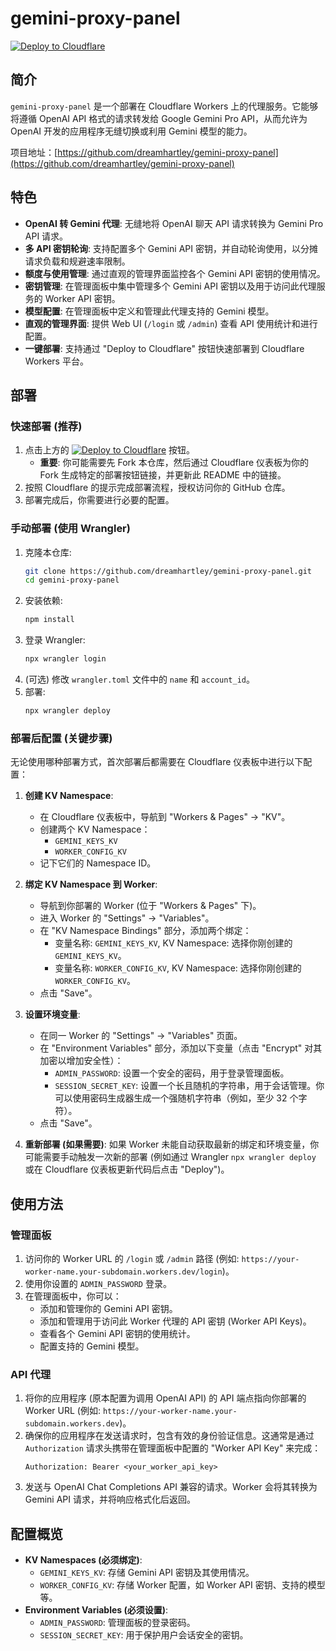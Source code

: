 # gemini-proxy-panel

[![Deploy to Cloudflare](https://deploy.workers.cloudflare.com/button)](https://deploy.workers.cloudflare.com/?url=https://github.com/dreamhartley/gemini-proxy-panel)
<!-- 请注意：你需要将上面的 deploy.workers.cloudflare.com 链接替换为通过 Cloudflare 为你的仓库生成的特定部署链接 -->

## 简介

`gemini-proxy-panel` 是一个部署在 Cloudflare Workers 上的代理服务。它能够将遵循 OpenAI API 格式的请求转发给 Google Gemini Pro API，从而允许为 OpenAI 开发的应用程序无缝切换或利用 Gemini 模型的能力。

项目地址：[https://github.com/dreamhartley/gemini-proxy-panel](https://github.com/dreamhartley/gemini-proxy-panel)

## 特色

*   **OpenAI 转 Gemini 代理**: 无缝地将 OpenAI 聊天 API 请求转换为 Gemini Pro API 请求。
*   **多 API 密钥轮询**: 支持配置多个 Gemini API 密钥，并自动轮询使用，以分摊请求负载和规避速率限制。
*   **额度与使用管理**: 通过直观的管理界面监控各个 Gemini API 密钥的使用情况。
*   **密钥管理**: 在管理面板中集中管理多个 Gemini API 密钥以及用于访问此代理服务的 Worker API 密钥。
*   **模型配置**: 在管理面板中定义和管理此代理支持的 Gemini 模型。
*   **直观的管理界面**: 提供 Web UI (`/login` 或 `/admin`) 查看 API 使用统计和进行配置。
*   **一键部署**: 支持通过 "Deploy to Cloudflare" 按钮快速部署到 Cloudflare Workers 平台。

## 部署

### 快速部署 (推荐)

1.  点击上方的 [![Deploy to Cloudflare](https://deploy.workers.cloudflare.com/button)](https://deploy.workers.cloudflare.com/?url=https://github.com/dreamhartley/gemini-proxy-panel) 按钮。
    *   **重要**: 你可能需要先 Fork 本仓库，然后通过 Cloudflare 仪表板为你的 Fork 生成特定的部署按钮链接，并更新此 README 中的链接。
2.  按照 Cloudflare 的提示完成部署流程，授权访问你的 GitHub 仓库。
3.  部署完成后，你需要进行必要的配置。

### 手动部署 (使用 Wrangler)

1.  克隆本仓库:
    ```bash
    git clone https://github.com/dreamhartley/gemini-proxy-panel.git
    cd gemini-proxy-panel
    ```
2.  安装依赖:
    ```bash
    npm install
    ```
3.  登录 Wrangler:
    ```bash
    npx wrangler login
    ```
4.  (可选) 修改 `wrangler.toml` 文件中的 `name` 和 `account_id`。
5.  部署:
    ```bash
    npx wrangler deploy
    ```

### 部署后配置 (关键步骤)

无论使用哪种部署方式，首次部署后都需要在 Cloudflare 仪表板中进行以下配置：

1.  **创建 KV Namespace**:
    *   在 Cloudflare 仪表板中，导航到 "Workers & Pages" -> "KV"。
    *   创建两个 KV Namespace：
        *   `GEMINI_KEYS_KV`
        *   `WORKER_CONFIG_KV`
    *   记下它们的 Namespace ID。

2.  **绑定 KV Namespace 到 Worker**:
    *   导航到你部署的 Worker (位于 "Workers & Pages" 下)。
    *   进入 Worker 的 "Settings" -> "Variables"。
    *   在 "KV Namespace Bindings" 部分，添加两个绑定：
        *   变量名称: `GEMINI_KEYS_KV`, KV Namespace: 选择你刚创建的 `GEMINI_KEYS_KV`。
        *   变量名称: `WORKER_CONFIG_KV`, KV Namespace: 选择你刚创建的 `WORKER_CONFIG_KV`。
    *   点击 "Save"。

3.  **设置环境变量**:
    *   在同一 Worker 的 "Settings" -> "Variables" 页面。
    *   在 "Environment Variables" 部分，添加以下变量（点击 "Encrypt" 对其加密以增加安全性）：
        *   `ADMIN_PASSWORD`: 设置一个安全的密码，用于登录管理面板。
        *   `SESSION_SECRET_KEY`: 设置一个长且随机的字符串，用于会话管理。你可以使用密码生成器生成一个强随机字符串（例如，至少 32 个字符）。
    *   点击 "Save"。

4.  **重新部署 (如果需要)**: 如果 Worker 未能自动获取最新的绑定和环境变量，你可能需要手动触发一次新的部署 (例如通过 Wrangler `npx wrangler deploy` 或在 Cloudflare 仪表板更新代码后点击 "Deploy")。

## 使用方法

### 管理面板

1.  访问你的 Worker URL 的 `/login` 或 `/admin` 路径 (例如: `https://your-worker-name.your-subdomain.workers.dev/login`)。
2.  使用你设置的 `ADMIN_PASSWORD` 登录。
3.  在管理面板中，你可以：
    *   添加和管理你的 Gemini API 密钥。
    *   添加和管理用于访问此 Worker 代理的 API 密钥 (Worker API Keys)。
    *   查看各个 Gemini API 密钥的使用统计。
    *   配置支持的 Gemini 模型。

### API 代理

1.  将你的应用程序 (原本配置为调用 OpenAI API) 的 API 端点指向你部署的 Worker URL (例如: `https://your-worker-name.your-subdomain.workers.dev`)。
2.  确保你的应用程序在发送请求时，包含有效的身份验证信息。这通常是通过 `Authorization` 请求头携带在管理面板中配置的 "Worker API Key" 来完成：
    ```
    Authorization: Bearer <your_worker_api_key>
    ```
3.  发送与 OpenAI Chat Completions API 兼容的请求。Worker 会将其转换为 Gemini API 请求，并将响应格式化后返回。

## 配置概览

*   **KV Namespaces (必须绑定)**:
    *   `GEMINI_KEYS_KV`: 存储 Gemini API 密钥及其使用情况。
    *   `WORKER_CONFIG_KV`: 存储 Worker 配置，如 Worker API 密钥、支持的模型等。
*   **Environment Variables (必须设置)**:
    *   `ADMIN_PASSWORD`: 管理面板的登录密码。
    *   `SESSION_SECRET_KEY`: 用于保护用户会话安全的密钥。
